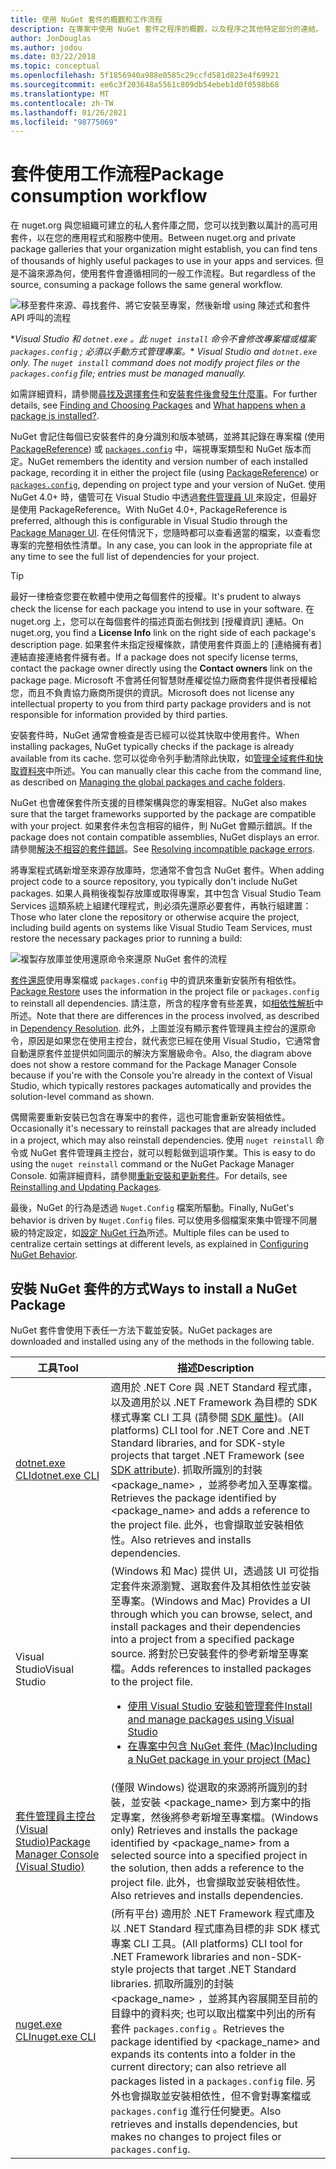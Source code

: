 ```yaml
---
title: 使用 NuGet 套件的概觀和工作流程
description: 在專案中使用 NuGet 套件之程序的概觀，以及程序之其他特定部分的連結。
author: JonDouglas
ms.author: jodou
ms.date: 03/22/2018
ms.topic: conceptual
ms.openlocfilehash: 5f1856940a988e0585c29ccfd581d823e4f69921
ms.sourcegitcommit: ee6c3f203648a5561c809db54ebeb1d0f0598b68
ms.translationtype: MT
ms.contentlocale: zh-TW
ms.lasthandoff: 01/26/2021
ms.locfileid: "98775069"
---
```

# <a name="package-consumption-workflow"></a><span data-ttu-id="c1552-103">套件使用工作流程</span><span class="sxs-lookup"><span data-stu-id="c1552-103">Package consumption workflow</span></span>

<span data-ttu-id="c1552-104">在 nuget.org 與您組織可建立的私人套件庫之間，您可以找到數以萬計的高可用套件，以在您的應用程式和服務中使用。</span><span class="sxs-lookup"><span data-stu-id="c1552-104">Between nuget.org and private package galleries that your organization might establish, you can find tens of thousands of highly useful packages to use in your apps and services.</span></span> <span data-ttu-id="c1552-105">但是不論來源為何，使用套件會遵循相同的一般工作流程。</span><span class="sxs-lookup"><span data-stu-id="c1552-105">But regardless of the source, consuming a package follows the same general workflow.</span></span>

![移至套件來源、尋找套件、將它安裝至專案，然後新增 using 陳述式和套件 API 呼叫的流程](media/Overview-01-GeneralFlow.png)

<span data-ttu-id="c1552-107">\*_Visual Studio 和 `dotnet.exe` 。此 `nuget install` 命令不會修改專案檔或檔案 `packages.config` ; 必須以手動方式管理專案。_</span><span class="sxs-lookup"><span data-stu-id="c1552-107">\* _Visual Studio and `dotnet.exe` only. The `nuget install` command does not modify project files or the `packages.config` file; entries must be managed manually._</span></span>

<span data-ttu-id="c1552-108">如需詳細資料，請參閱[尋找及選擇套件](../consume-packages/finding-and-choosing-packages.md)和[安裝套件後會發生什麼事](../concepts/package-installation-process.md)。</span><span class="sxs-lookup"><span data-stu-id="c1552-108">For further details, see [Finding and Choosing Packages](../consume-packages/finding-and-choosing-packages.md) and [What happens when a package is installed?](../concepts/package-installation-process.md).</span></span>

<span data-ttu-id="c1552-109">NuGet 會記住每個已安裝套件的身分識別和版本號碼，並將其記錄在專案檔 (使用 [PackageReference](../consume-packages/package-references-in-project-files.md)) 或 [`packages.config`](../reference/packages-config.md) 中，端視專案類型和 NuGet 版本而定。</span><span class="sxs-lookup"><span data-stu-id="c1552-109">NuGet remembers the identity and version number of each installed package, recording it in either the project file (using [PackageReference](../consume-packages/package-references-in-project-files.md)) or [`packages.config`](../reference/packages-config.md), depending on project type and your version of NuGet.</span></span> <span data-ttu-id="c1552-110">使用 NuGet 4.0+ 時，儘管可在 Visual Studio 中透過[套件管理員 UI ](install-use-packages-visual-studio.md)來設定，但最好是使用 PackageReference。</span><span class="sxs-lookup"><span data-stu-id="c1552-110">With NuGet 4.0+, PackageReference is preferred, although this is configurable in Visual Studio through the [Package Manager UI](install-use-packages-visual-studio.md).</span></span> <span data-ttu-id="c1552-111">在任何情況下，您隨時都可以查看適當的檔案，以查看您專案的完整相依性清單。</span><span class="sxs-lookup"><span data-stu-id="c1552-111">In any case, you can look in the appropriate file at any time to see the full list of dependencies for your project.</span></span>

> [!Tip]
> <span data-ttu-id="c1552-112">最好一律檢查您要在軟體中使用之每個套件的授權。</span><span class="sxs-lookup"><span data-stu-id="c1552-112">It's prudent to always check the license for each package you intend to use in your software.</span></span> <span data-ttu-id="c1552-113">在 nuget.org 上，您可以在每個套件的描述頁面右側找到 [授權資訊] 連結。</span><span class="sxs-lookup"><span data-stu-id="c1552-113">On nuget.org, you find a **License Info** link on the right side of each package's description page.</span></span> <span data-ttu-id="c1552-114">如果套件未指定授權條款，請使用套件頁面上的 [連絡擁有者] 連結直接連絡套件擁有者。</span><span class="sxs-lookup"><span data-stu-id="c1552-114">If a package does not specify license terms, contact the package owner directly using the **Contact owners** link on the package page.</span></span> <span data-ttu-id="c1552-115">Microsoft 不會將任何智慧財產權從協力廠商套件提供者授權給您，而且不負責協力廠商所提供的資訊。</span><span class="sxs-lookup"><span data-stu-id="c1552-115">Microsoft does not license any intellectual property to you from third party package providers and is not responsible for information provided by third parties.</span></span>

<span data-ttu-id="c1552-116">安裝套件時，NuGet 通常會檢查是否已經可以從其快取中使用套件。</span><span class="sxs-lookup"><span data-stu-id="c1552-116">When installing packages, NuGet typically checks if the package is already available from its cache.</span></span> <span data-ttu-id="c1552-117">您可以從命令列手動清除此快取，如[管理全域套件和快取資料夾](../consume-packages/managing-the-global-packages-and-cache-folders.md)中所述。</span><span class="sxs-lookup"><span data-stu-id="c1552-117">You can manually clear this cache from the command line, as described on [Managing the global packages and cache folders](../consume-packages/managing-the-global-packages-and-cache-folders.md).</span></span>

<span data-ttu-id="c1552-118">NuGet 也會確保套件所支援的目標架構與您的專案相容。</span><span class="sxs-lookup"><span data-stu-id="c1552-118">NuGet also makes sure that the target frameworks supported by the package are compatible with your project.</span></span> <span data-ttu-id="c1552-119">如果套件未包含相容的組件，則 NuGet 會顯示錯誤。</span><span class="sxs-lookup"><span data-stu-id="c1552-119">If the package does not contain compatible assemblies, NuGet displays an error.</span></span> <span data-ttu-id="c1552-120">請參閱[解決不相容的套件錯誤](../concepts/dependency-resolution.md#resolving-incompatible-package-errors)。</span><span class="sxs-lookup"><span data-stu-id="c1552-120">See [Resolving incompatible package errors](../concepts/dependency-resolution.md#resolving-incompatible-package-errors).</span></span>

<span data-ttu-id="c1552-121">將專案程式碼新增至來源存放庫時，您通常不會包含 NuGet 套件。</span><span class="sxs-lookup"><span data-stu-id="c1552-121">When adding project code to a source repository, you typically don't include NuGet packages.</span></span> <span data-ttu-id="c1552-122">如果人員稍後複製存放庫或取得專案，其中包含 Visual Studio Team Services 這類系統上組建代理程式，則必須先還原必要套件，再執行組建置：</span><span class="sxs-lookup"><span data-stu-id="c1552-122">Those who later clone the repository or otherwise acquire the project, including build agents on systems like Visual Studio Team Services, must restore the necessary packages prior to running a build:</span></span>

![複製存放庫並使用還原命令來還原 NuGet 套件的流程](media/Overview-02-RestoreFlow.png)

<span data-ttu-id="c1552-124">[套件還原](../consume-packages/package-restore.md)使用專案檔或 `packages.config` 中的資訊來重新安裝所有相依性。</span><span class="sxs-lookup"><span data-stu-id="c1552-124">[Package Restore](../consume-packages/package-restore.md) uses the information in the project file or `packages.config` to reinstall all dependencies.</span></span> <span data-ttu-id="c1552-125">請注意，所含的程序會有些差異，如[相依性解析](../concepts/dependency-resolution.md)中所述。</span><span class="sxs-lookup"><span data-stu-id="c1552-125">Note that there are differences in the process involved, as described in [Dependency Resolution](../concepts/dependency-resolution.md).</span></span> <span data-ttu-id="c1552-126">此外，上圖並沒有顯示套件管理員主控台的還原命令，原因是如果您在使用主控台，就代表您已經在使用 Visual Studio，它通常會自動還原套件並提供如同圖示的解決方案層級命令。</span><span class="sxs-lookup"><span data-stu-id="c1552-126">Also, the diagram above does not show a restore command for the Package Manager Console because if you're with the Console you're already in the context of Visual Studio, which typically restores packages automatically and provides the solution-level command as shown.</span></span>

<span data-ttu-id="c1552-127">偶爾需要重新安裝已包含在專案中的套件，這也可能會重新安裝相依性。</span><span class="sxs-lookup"><span data-stu-id="c1552-127">Occasionally it's necessary to reinstall packages that are already included in a project, which may also reinstall dependencies.</span></span> <span data-ttu-id="c1552-128">使用 `nuget reinstall` 命令或 NuGet 套件管理員主控台，就可以輕鬆做到這項作業。</span><span class="sxs-lookup"><span data-stu-id="c1552-128">This is easy to do using the `nuget reinstall` command or the NuGet Package Manager Console.</span></span> <span data-ttu-id="c1552-129">如需詳細資料，請參閱[重新安裝和更新套件](../consume-packages/reinstalling-and-updating-packages.md)。</span><span class="sxs-lookup"><span data-stu-id="c1552-129">For details, see [Reinstalling and Updating Packages](../consume-packages/reinstalling-and-updating-packages.md).</span></span>

<span data-ttu-id="c1552-130">最後，NuGet 的行為是透過 `Nuget.Config` 檔案所驅動。</span><span class="sxs-lookup"><span data-stu-id="c1552-130">Finally, NuGet's behavior is driven by `Nuget.Config` files.</span></span> <span data-ttu-id="c1552-131">可以使用多個檔案來集中管理不同層級的特定設定，如[設定 NuGet 行為](../consume-packages/configuring-nuget-behavior.md)所述。</span><span class="sxs-lookup"><span data-stu-id="c1552-131">Multiple files can be used to centralize certain settings at different levels, as explained in [Configuring NuGet Behavior](../consume-packages/configuring-nuget-behavior.md).</span></span>

## <a name="ways-to-install-a-nuget-package"></a><span data-ttu-id="c1552-132">安裝 NuGet 套件的方式</span><span class="sxs-lookup"><span data-stu-id="c1552-132">Ways to install a NuGet Package</span></span>

<span data-ttu-id="c1552-133">NuGet 套件會使用下表任一方法下載並安裝。</span><span class="sxs-lookup"><span data-stu-id="c1552-133">NuGet packages are downloaded and installed using any of the methods in the following table.</span></span>

| <span data-ttu-id="c1552-134">工具</span><span class="sxs-lookup"><span data-stu-id="c1552-134">Tool</span></span> | <span data-ttu-id="c1552-135">描述</span><span class="sxs-lookup"><span data-stu-id="c1552-135">Description</span></span> |
| --- | --- |
| [<span data-ttu-id="c1552-136">dotnet.exe CLI</span><span class="sxs-lookup"><span data-stu-id="c1552-136">dotnet.exe CLI</span></span>](install-use-packages-dotnet-cli.md) | <span data-ttu-id="c1552-137">適用於 .NET Core 與 .NET Standard 程式庫，以及適用於以 .NET Framework 為目標的 SDK 樣式專案 CLI 工具 (請參閱 [ SDK 屬性](/dotnet/core/tools/csproj#additions))。</span><span class="sxs-lookup"><span data-stu-id="c1552-137">(All platforms) CLI tool for .NET Core and .NET Standard libraries, and for SDK-style projects that target .NET Framework (see [SDK attribute](/dotnet/core/tools/csproj#additions)).</span></span> <span data-ttu-id="c1552-138">抓取所識別的封裝 \<package_name\> ，並將參考加入至專案檔。</span><span class="sxs-lookup"><span data-stu-id="c1552-138">Retrieves the package identified by \<package_name\> and adds a reference to the project file.</span></span> <span data-ttu-id="c1552-139">此外，也會擷取並安裝相依性。</span><span class="sxs-lookup"><span data-stu-id="c1552-139">Also retrieves and installs dependencies.</span></span> |
| <span data-ttu-id="c1552-140">Visual Studio</span><span class="sxs-lookup"><span data-stu-id="c1552-140">Visual Studio</span></span> | <span data-ttu-id="c1552-141">(Windows 和 Mac) 提供 UI，透過該 UI 可從指定套件來源瀏覽、選取套件及其相依性並安裝至專案。</span><span class="sxs-lookup"><span data-stu-id="c1552-141">(Windows and Mac) Provides a UI through which you can browse, select, and install packages and their dependencies into a project from a specified package source.</span></span> <span data-ttu-id="c1552-142">將對於已安裝套件的參考新增至專案檔。</span><span class="sxs-lookup"><span data-stu-id="c1552-142">Adds references to installed packages to the project file.</span></span><ul><li>[<span data-ttu-id="c1552-143">使用 Visual Studio 安裝和管理套件</span><span class="sxs-lookup"><span data-stu-id="c1552-143">Install and manage packages using Visual Studio</span></span>](install-use-packages-visual-studio.md)</li><li>[<span data-ttu-id="c1552-144">在專案中包含 NuGet 套件 (Mac)</span><span class="sxs-lookup"><span data-stu-id="c1552-144">Including a NuGet package in your project (Mac)</span></span>](/visualstudio/mac/nuget-walkthrough)</li></ul> |
| [<span data-ttu-id="c1552-145">套件管理員主控台 (Visual Studio)</span><span class="sxs-lookup"><span data-stu-id="c1552-145">Package Manager Console (Visual Studio)</span></span>](install-use-packages-powershell.md) | <span data-ttu-id="c1552-146"> (僅限 Windows) 從選取的來源將所識別的封裝，並安裝 \<package_name\> 到方案中的指定專案，然後將參考新增至專案檔。</span><span class="sxs-lookup"><span data-stu-id="c1552-146">(Windows only) Retrieves and installs the package identified by \<package_name\> from a selected source into a specified project in the solution, then adds a reference to the project file.</span></span> <span data-ttu-id="c1552-147">此外，也會擷取並安裝相依性。</span><span class="sxs-lookup"><span data-stu-id="c1552-147">Also retrieves and installs dependencies.</span></span> |
| [<span data-ttu-id="c1552-148">nuget.exe CLI</span><span class="sxs-lookup"><span data-stu-id="c1552-148">nuget.exe CLI</span></span>](install-use-packages-nuget-cli.md) | <span data-ttu-id="c1552-149">(所有平台) 適用於 .NET Framework 程式庫及以 .NET Standard 程式庫為目標的非 SDK 樣式專案 CLI 工具。</span><span class="sxs-lookup"><span data-stu-id="c1552-149">(All platforms) CLI tool for .NET Framework libraries and non-SDK-style projects that target .NET Standard libraries.</span></span> <span data-ttu-id="c1552-150">抓取所識別的封裝 \<package_name\> ，並將其內容展開至目前的目錄中的資料夾; 也可以取出檔案中列出的所有套件 `packages.config` 。</span><span class="sxs-lookup"><span data-stu-id="c1552-150">Retrieves the package identified by \<package_name\> and expands its contents into a folder in the current directory; can also retrieve all packages listed in a `packages.config` file.</span></span> <span data-ttu-id="c1552-151">另外也會擷取並安裝相依性，但不會對專案檔或 `packages.config` 進行任何變更。</span><span class="sxs-lookup"><span data-stu-id="c1552-151">Also retrieves and installs dependencies, but makes no changes to project files or `packages.config`.</span></span> |
